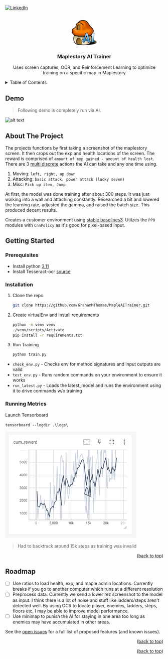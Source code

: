 [![LinkedIn][linkedin-shield]](https://www.linkedin.com/in/graham-m-thomas)

<br />
<div align="center">
  <a href="https://github.com/grahammthomas/MapleAITrainer">
    <img src="docs/images/logo.png" alt="Logo" width="80" height="80">
  </a>

<h3 align="center">Maplestory AI Trainer</h3>

  <p align="center">
    Uses screen captures, OCR, and Reinforcement Learning to optimize training on a specific map in Maplestory
  </p>
</div>

<!-- TABLE OF CONTENTS -->
<details>
  <summary>Table of Contents</summary>
  <ol>
    <li>
      <a href="#about-the-project">About The Project</a>
      <ul>
        <li><a href="#built-with">Built With</a></li>
      </ul>
    </li>
    <li>
      <a href="#getting-started">Getting Started</a>
      <ul>
        <li><a href="#prerequisites">Prerequisites</a></li>
        <li><a href="#installation">Installation</a></li>
      </ul>
    </li>
    <li><a href="#usage">Usage</a></li>
    <li><a href="#roadmap">Roadmap</a></li>
    <li><a href="#contributing">Contributing</a></li>
    <li><a href="#license">License</a></li>
    <li><a href="#contact">Contact</a></li>
    <li><a href="#acknowledgments">Acknowledgments</a></li>
  </ol>
</details>

<!-- Demo -->
## Demo
> Following demo is completely run via AI.

![alt text](docs/images/final_model_inaction.gif "Demo")

<!-- ABOUT THE PROJECT -->
## About The Project

The projects functions by first taking a screenshot of the maplestory screen. It then crops out the exp and health locations of the screen. The reward is comprised of `amount of exp gained - amount of health lost`. There are 3 [multi discrete](https://stable-baselines3.readthedocs.io/en/master/guide/rl_tips.html#discrete-actions) actions the AI can take and any one time using.

1. Moving: `left, right, up down`
2. Attacking: `basic attack, power attack (lucky seven)`
3. Misc: `Pick up item, Jump`

At first, the model was done training after about 300 steps. It was just walking into a wall and attaching constantly. Researched a bit and lowered the learning rate, adjusted the gamma, and raised the batch size. This produced decent results.

Creates a customer environment using [stable baselines3](https://stable-baselines3.readthedocs.io/en/master/index.html). Utilzes the `PPO` modules with `CnnPolicy` as it's good for pixel-based input.

<!-- GETTING STARTED -->
## Getting Started

### Prerequisites

- Install python [3.11](https://www.python.org/downloads/release/python-3114/)
- Install Tesseract-ocr [source](https://github.com/tesseract-ocr/tesseract#installing-tesseract)

### Installation

1. Clone the repo

   ```sh
   git clone https://github.com/GrahamMThomas/MapleAITrainer.git
   ```

2. Create virtualEnv and install requirements

   ```sh
   python -m venv venv
   ./venv/scripts/Activate
   pip install -r requirements.txt
   ```

3. Run Training

    ```sh
    python train.py
    ```

- `check_env.py` - Checks env for method signatures and input outputs are valid
- `test_env.py` - Runs random commands on your environment to ensure it works
- `run_latest.py` - Loads the latest_model and runs the environment using it to drive commands w/o training

### Running Metrics

Launch Tensorboard

`tensorboard --logdir .\logs\`


![alt text](docs/images/cum_reward.png "Reward Graph")

> Had to backtrack around 15k steps as training was invalid

<p align="right">(<a href="#readme-top">back to top</a>)</p>


## Roadmap

* [ ] Use ratios to load health, exp, and maple admin locations. Currently breaks if you go to another computer which runs at a different resolution
* [ ] Preprocess data. Currently we send a lower rez screenshot to the model as input. I think there is a lot of noise and stuff like ladders/steps aren't detected well. By using OCR to locate player, enemies, ladders, steps, floors etc, I may be able to improve model performance.
* [ ] Use minimap to punish the AI for staying in one area too long as enemies may have accumulated in other areas.

See the [open issues](https://github.com/GrahamMThomas/MapleAITrainer/issues) for a full list of proposed features (and known issues).

<p align="right">(<a href="#readme-top">back to top</a>)</p>



<p align="right">(<a href="#readme-top">back to top</a>)</p>

<!-- MARKDOWN LINKS & IMAGES -->
<!-- https://www.markdownguide.org/basic-syntax/#reference-style-links -->
[linkedin-shield]: https://img.shields.io/badge/-LinkedIn-black.svg?style=for-the-badge&logo=linkedin&colorB=555
